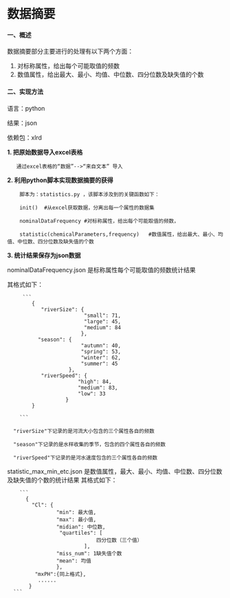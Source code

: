 # 数据摘要

#### 一、概述

数据摘要部分主要进行的处理有以下两个方面：

 1. 对标称属性，给出每个可能取值的频数
 2. 数值属性，给出最大、最小、均值、中位数、四分位数及缺失值的个数

#### 二、实现方法

   语言：python
   
   结果：json
   
   依赖包：xlrd
  

 
**1. 把原始数据导入excel表格**
   
       通过excel表格的“数据”-->“来自文本” 导入

**2. 利用python脚本实现数据摘要的获得**

        脚本为：statistics.py ，该脚本涉及到的关键函数如下：

        init()  #从excel获取数据，分离出每一个属性的数据集
       
        nominalDataFrequency #对标称属性，给出每个可能取值的频数，
   
        statistic(chemicalParameters,frequency)   #数值属性，给出最大、最小、均值、中位数、四分位数及缺失值的个数

**3. 统计结果保存为json数据** 
   
         
  nominalDataFrequency.json  是标称属性每个可能取值的频数统计结果

   其格式如下：

         ```
            {
               "riverSize": {
                             "small": 71, 
                             "large": 45, 
                             "medium": 84
                            }, 
              "season": {
                            "autumn": 40, 
                            "spring": 53, 
                            "winter": 62, 
                            "summer": 45
                        }, 
               "riverSpeed": {
                           "high": 84, 
                           "medium": 83, 
                           "low": 33
                       }
            }

        ```
        
      "riverSize"下记录的是河流大小包含的三个属性各自的频数
      
      "season"下记录的是水样收集的季节，包含的四个属性各自的频数
      
      "riverSpeed"下记录的是河水速度包含的三个属性各自的频数

   statistic_max_min_etc.json 是数值属性，最大、最小、均值、中位数、四分位数及缺失值的个数的统计结果
           其格式如下：

        ```
          {
            "Cl": {
                    "min": 最大值, 
                    "max": 最小值, 
                    "midian": 中位数, 
                     "quartiles": [
                                 四分位数（三个值）
                             ], 
                    "miss_num": 1缺失值个数 
                    "mean": 均值
                    }, 
             "mxPH":{同上格式},
              ......
           }
      ```

       
  
      

       
